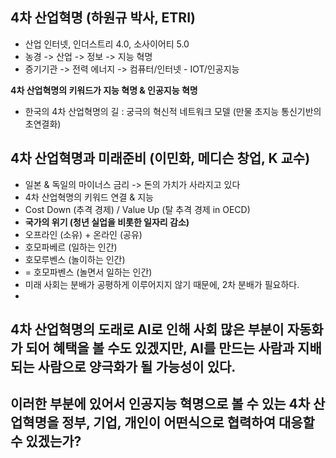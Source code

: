 ## 4차 산업혁명 (하원규 박사, ETRI)
- 산업 인터넷, 인더스트리 4.0, 소사이어티 5.0
- 농경 -> 산업 -> 정보 -> 지능 혁명
- 증기기관 -> 전력 에너지 -> 컴퓨터/인터넷 - IOT/인공지능


**4차 산업혁명의 키워드가 지능 혁명 & 인공지능 혁명**


- 한국의 4차 산업혁명의 길 : 궁극의 혁신적 네트워크 모델 (만물 초지능 통신기반의 초연결화)


## 4차 산업혁명과 미래준비 (이민화, 메디슨 창업, K 교수)
- 일본 & 독일의 마이너스 금리 -> 돈의 가치가 사라지고 있다
- 4차 산업혁명의 키워드 연결 & 지능
- Cost Down (추격 경제) / Value Up (탈 추격 경제 in OECD)
- **국가의 위기 (청년 실업을 비롯한 일자리 감소)**
- 오프라인 (소유) + 온라인 (공유)
- 호모파베르 (일하는 인간)
- 호모루벤스 (놀이하는 인간)
- = 호모파벤스 (놀면서 일하는 인간)
- 미래 사회는 분배가 공평하게 이루어지지 않기 때문에, 2차 분배가 필요하다.
-

## 4차 산업혁명의 도래로 AI로 인해 사회 많은 부분이 자동화가 되어 혜택을 볼 수도 있겠지만, AI를 만드는 사람과 지배되는 사람으로 양극화가 될 가능성이 있다.
## 이러한 부분에 있어서 인공지능 혁명으로 볼 수 있는 4차 산업혁명을 정부, 기업, 개인이 어떤식으로 협력하여 대응할 수 있겠는가?
